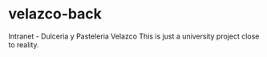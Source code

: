 # velazco-back
Intranet - Dulceria y Pasteleria Velazco
This is just a university project close to reality.
